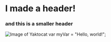 # I made a header!

### and this is a smaller header
![Image of Yaktocat](https://octodex.github.com/images/yaktocat.png)
var myVar = "Hello, world!";
